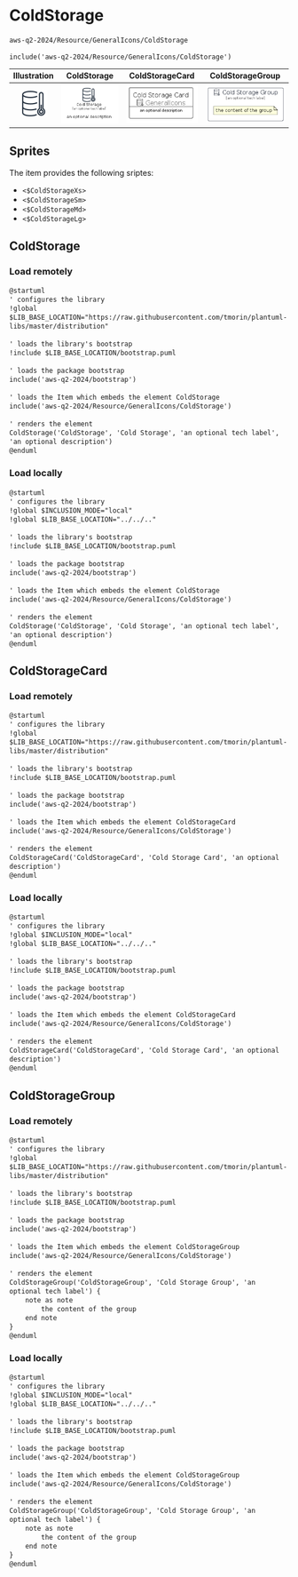 # ColdStorage


```text
aws-q2-2024/Resource/GeneralIcons/ColdStorage
```

```text
include('aws-q2-2024/Resource/GeneralIcons/ColdStorage')
```



| Illustration | ColdStorage | ColdStorageCard | ColdStorageGroup |
| :---: | :---: | :---: | :---: |
| ![illustration for Illustration](../../../aws-q2-2024/Resource/GeneralIcons/ColdStorage.png) | ![illustration for ColdStorage](../../../aws-q2-2024/Resource/GeneralIcons/ColdStorage.Local.png) | ![illustration for ColdStorageCard](../../../aws-q2-2024/Resource/GeneralIcons/ColdStorageCard.Local.png) | ![illustration for ColdStorageGroup](../../../aws-q2-2024/Resource/GeneralIcons/ColdStorageGroup.Local.png) |



## Sprites
The item provides the following sriptes:

- `<$ColdStorageXs>`
- `<$ColdStorageSm>`
- `<$ColdStorageMd>`
- `<$ColdStorageLg>`





## ColdStorage

### Load remotely
```plantuml
@startuml
' configures the library
!global $LIB_BASE_LOCATION="https://raw.githubusercontent.com/tmorin/plantuml-libs/master/distribution"

' loads the library's bootstrap
!include $LIB_BASE_LOCATION/bootstrap.puml

' loads the package bootstrap
include('aws-q2-2024/bootstrap')

' loads the Item which embeds the element ColdStorage
include('aws-q2-2024/Resource/GeneralIcons/ColdStorage')

' renders the element
ColdStorage('ColdStorage', 'Cold Storage', 'an optional tech label', 'an optional description')
@enduml
```

### Load locally
```plantuml
@startuml
' configures the library
!global $INCLUSION_MODE="local"
!global $LIB_BASE_LOCATION="../../.."

' loads the library's bootstrap
!include $LIB_BASE_LOCATION/bootstrap.puml

' loads the package bootstrap
include('aws-q2-2024/bootstrap')

' loads the Item which embeds the element ColdStorage
include('aws-q2-2024/Resource/GeneralIcons/ColdStorage')

' renders the element
ColdStorage('ColdStorage', 'Cold Storage', 'an optional tech label', 'an optional description')
@enduml
```

## ColdStorageCard

### Load remotely
```plantuml
@startuml
' configures the library
!global $LIB_BASE_LOCATION="https://raw.githubusercontent.com/tmorin/plantuml-libs/master/distribution"

' loads the library's bootstrap
!include $LIB_BASE_LOCATION/bootstrap.puml

' loads the package bootstrap
include('aws-q2-2024/bootstrap')

' loads the Item which embeds the element ColdStorageCard
include('aws-q2-2024/Resource/GeneralIcons/ColdStorage')

' renders the element
ColdStorageCard('ColdStorageCard', 'Cold Storage Card', 'an optional description')
@enduml
```

### Load locally
```plantuml
@startuml
' configures the library
!global $INCLUSION_MODE="local"
!global $LIB_BASE_LOCATION="../../.."

' loads the library's bootstrap
!include $LIB_BASE_LOCATION/bootstrap.puml

' loads the package bootstrap
include('aws-q2-2024/bootstrap')

' loads the Item which embeds the element ColdStorageCard
include('aws-q2-2024/Resource/GeneralIcons/ColdStorage')

' renders the element
ColdStorageCard('ColdStorageCard', 'Cold Storage Card', 'an optional description')
@enduml
```

## ColdStorageGroup

### Load remotely
```plantuml
@startuml
' configures the library
!global $LIB_BASE_LOCATION="https://raw.githubusercontent.com/tmorin/plantuml-libs/master/distribution"

' loads the library's bootstrap
!include $LIB_BASE_LOCATION/bootstrap.puml

' loads the package bootstrap
include('aws-q2-2024/bootstrap')

' loads the Item which embeds the element ColdStorageGroup
include('aws-q2-2024/Resource/GeneralIcons/ColdStorage')

' renders the element
ColdStorageGroup('ColdStorageGroup', 'Cold Storage Group', 'an optional tech label') {
    note as note
        the content of the group
    end note
}
@enduml
```

### Load locally
```plantuml
@startuml
' configures the library
!global $INCLUSION_MODE="local"
!global $LIB_BASE_LOCATION="../../.."

' loads the library's bootstrap
!include $LIB_BASE_LOCATION/bootstrap.puml

' loads the package bootstrap
include('aws-q2-2024/bootstrap')

' loads the Item which embeds the element ColdStorageGroup
include('aws-q2-2024/Resource/GeneralIcons/ColdStorage')

' renders the element
ColdStorageGroup('ColdStorageGroup', 'Cold Storage Group', 'an optional tech label') {
    note as note
        the content of the group
    end note
}
@enduml
```

